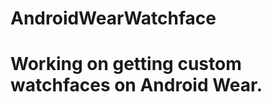 AndroidWearWatchface
====================
Working on getting custom watchfaces on Android Wear.
====================
